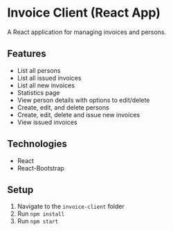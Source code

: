 # Invoice Client (React App)
A React application for managing invoices and persons.

## Features
- List all persons
- List all issued invoices
- List all new invoices
- Statistics page
- View person details with options to edit/delete
- Create, edit, and delete persons
- Create, edit, delete and issue new invoices
- View issued invoices

## Technologies
- React
- React-Bootstrap

## Setup
1. Navigate to the `invoice-client` folder
2. Run `npm install`
3. Run `npm start`
